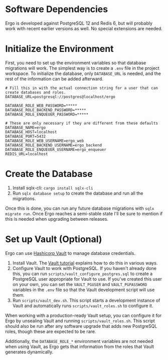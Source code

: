 # Software Dependencies

Ergo is developed against PostgreSQL 12 and Redis 6, but will probably work with recent earlier versions as well.
No special extensions are needed.

# Initialize the Environment

First, you need to set up the environment variables so that database migrations will work.
The simplest way is to create a `.env` file in the project workspace. To initialize the database,
only `DATABASE_URL` is needed, and the rest of the information can be added afterward.

```
# Fill this in with the actual connection string for a user that can create databases and roles.
DATABASE_URL=postgresql://postgres@localhost/ergo

DATABASE_ROLE_WEB_PASSWORD=*****
DATABASE_ROLE_BACKEND_PASSWORD=*****
DATABASE_ROLE_ENQUEUER_PASSWORD=*****

# These are only necessary if they are different from these defaults
DATABASE_NAME=ergo
DATABASE_HOST=localhost
DATABASE_PORT=5432
DATABASE_ROLE_WEB_USERNAME=ergo_web
DATABASE_ROLE_BACKEND_USERNAME=ergo_backend
DATABASE_ROLE_ENQUEUER_USERNAME=ergo_enqueuer
REDIS_URL=localhost
```

# Create the Database

1. Install sqlx-cli: `cargo install sqlx-cli`
2. Run `sqlx database setup` to create the database and run all the migrations.

Once this is done, you can run any future database migrations with `sqlx migrate run`.
Once Ergo reaches a semi-stable state I'll be sure to mention if this is needed
when upgrading between releases.

# Set up Vault (Optional)

Ergo can use [Hashicorp Vault](https://www.vaultproject.io/) to manage database credentials.

1. Install Vault. The [Vault tutorial](https://learn.hashicorp.com/tutorials/vault/getting-started-install) explains how to do this in various ways.
2. Configure Vault to work with PostgreSQL. If you haven't already done this, you can run `scripts/vault_configure_postgres.sql` to create a PostgreSQL user
appropriate for Vault to use. If you've created this user on your own, you can set the `VAULT_PGUSER` and `VAULT_PGPASSWORD`
variables in the `.env` file so that the Vault development script will use them.
3. Run `scripts/vault_dev.sh`. This script starts a development instance of Vault and automatically runs `scripts/vault_roles.sh` to configure it.

When working with a production-ready Vault setup, you can configure it for Ergo by unsealing Vault and running `scripts/vault_roles.sh`. This script
should also be run after any software upgrade that adds new PostgreSQL roles, though these are expected to be rare.

Additionally, the `DATABASE_ROLE_*` environment variables are not needed when using Vault, as Ergo gets that information from
the roles that Vault generates dynamically.



